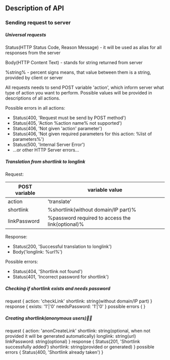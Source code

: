 ## Description of API

### Sending request to server

##### Universal requests
Status(HTTP Status Code, Reason Message) - it will be used as alias for all responses from the server

Body(HTTP Content Text) - stands for string returned from server

%string% - percent signs means, that value between them is a string, provided by client or server

All requests needs to send POST variable 'action', which inform server what type of action you want to perform. Possible values will be provided in descriptions of all actions.

Possible errors in all actions:
- Status(400, 'Request must be send by POST method')
- Status(405, 'Action %action name% not supported')
- Status(406, 'Not given 'action' parameter')
- Status(406, 'Not given required parameters for this action: %list of parameters%')
- Status(500, 'Internal Server Error')
- ...or other HTTP Server errors...

##### Translation from shortlink to longlink

Request:

| POST variable | variable value |
| --- | --- |
| action | 'translate' |
| shortlink | %shortlink(without domain/IP part)% |
| linkPassword | %password required to access the link(optional)% |

Response:
- Status(200, 'Successful translation to longlink')
- Body('longlink: %url%')

Possible errors:
- Status(404, 'Shortlink not found')
- Status(401, 'Incorrect password for shortlink')

##### Checking if shortlink exists and needs password
request {
	action: 'checkLink'
	shortlink: string(without domain/IP part)
}
response {
	exists: '1'|'0'
	needsPassword: '1'|'0'
}
possible errors {
}

##### Creating shortlink(anonymous users)
request {
	action: 'anonCreateLink'
	shortlink: string(optional, when not provided it will be generated automatically)
	longlink: string(url)
	linkPassword: string(optional)
}
response {
	Status(201, 'Shortlink successfully added')
	shortlink: string(provided or generated)
}
possible errors {
	Status(400, 'Shortlink already taken')
}